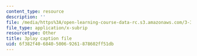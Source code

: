 ```yaml
---
content_type: resource
description: ''
file: /media/https%3A/open-learning-course-data-rc.s3.amazonaws.com/3-320-atomistic-computer-modeling-of-materials-sma-5107-spring-2005/6f382f40684050069261878602ff51db_LInWiab7q6Q.vtt
file_type: application/x-subrip
resourcetype: Other
title: 3play caption file
uid: 6f382f40-6840-5006-9261-878602ff51db
---
```


